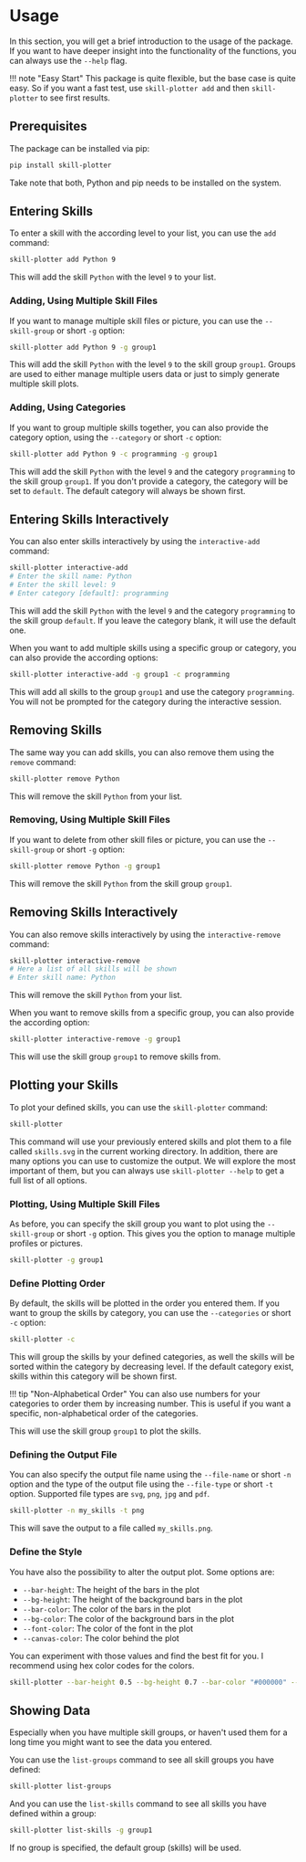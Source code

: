# Usage

In this section, you will get a brief introduction to the usage of the package.
If you want to have deeper insight into the functionality of the functions, you can always use the `--help` flag.

!!! note "Easy Start"
    This package is quite flexible, but the base case is quite easy.
    So if you want a fast test, use `skill-plotter add` and then `skill-plotter` to see first results. 

## Prerequisites

The package can be installed via pip:

```bash
pip install skill-plotter
```

Take note that both, Python and pip needs to be installed on the system.

## Entering Skills

To enter a skill with the according level to your list, you can use the `add` command:

```bash
skill-plotter add Python 9
```

This will add the skill `Python` with the level `9` to your list.

### Adding, Using Multiple Skill Files

If you want to manage multiple skill files or picture, you can use the `--skill-group` or short `-g` option:

```bash
skill-plotter add Python 9 -g group1
```

This will add the skill `Python` with the level `9` to the skill group `group1`. Groups are used to either manage multiple users data or just to simply generate multiple skill plots.

### Adding, Using Categories

If you want to group multiple skills together, you can also provide the category option, using the `--category` or short `-c` option:

```bash
skill-plotter add Python 9 -c programming -g group1
```

This will add the skill `Python` with the level `9` and the category `programming` to the skill group `group1`.
If you don't provide a category, the category will be set to `default`.
The default category will always be shown first.

## Entering Skills Interactively

You can also enter skills interactively by using the `interactive-add` command:

```bash
skill-plotter interactive-add
# Enter the skill name: Python
# Enter the skill level: 9
# Enter category [default]: programming 
```

This will add the skill `Python` with the level `9` and the category `programming` to the skill group `default`.
If you leave the category blank, it will use the default one.

When you want to add multiple skills using a specific group or category, you can also provide the according options:

```bash
skill-plotter interactive-add -g group1 -c programming
```
This will add all skills to the group `group1` and use the category `programming`.
You will not be prompted for the category during the interactive session.

## Removing Skills

The same way you can add skills, you can also remove them using the `remove` command:

```bash
skill-plotter remove Python
```

This will remove the skill `Python` from your list.

### Removing, Using Multiple Skill Files

If you want to delete from other skill files or picture, you can use the `--skill-group` or short `-g` option:

```bash
skill-plotter remove Python -g group1
```

This will remove the skill `Python` from the skill group `group1`.

## Removing Skills Interactively

You can also remove skills interactively by using the `interactive-remove` command:

```bash
skill-plotter interactive-remove
# Here a list of all skills will be shown
# Enter skill name: Python
```

This will remove the skill `Python` from your list.

When you want to remove skills from a specific group, you can also provide the according option:

```bash
skill-plotter interactive-remove -g group1
```

This will use the skill group `group1` to remove skills from.

## Plotting your Skills

To plot your defined skills, you can use the `skill-plotter` command:

```bash
skill-plotter
```

This command will use your previously entered skills and plot them to a file called `skills.svg` in the current working directory.
In addition, there are many options you can use to customize the output.
We will explore the most important of them, but you can always use `skill-plotter --help` to get a full list of all options.

### Plotting, Using Multiple Skill Files

As before, you can specify the skill group you want to plot using the `--skill-group` or short `-g` option.
This gives you the option to manage multiple profiles or pictures.

```bash
skill-plotter -g group1
```


### Define Plotting Order

By default, the skills will be plotted in the order you entered them.
If you want to group the skills by category, you can use the `--categories` or short `-c` option:

```bash
skill-plotter -c
```

This will group the skills by your defined categories, as well the skills will be sorted within the category by decreasing level.
If the default category exist, skills within this category will be shown first.

!!! tip "Non-Alphabetical Order"
    You can also use numbers for your categories to order them by increasing number.
    This is useful if you want a specific, non-alphabetical order of the categories.

This will use the skill group `group1` to plot the skills.

### Defining the Output File

You can also specify the output file name using the `--file-name` or short `-n` option and the type of the output file using the `--file-type` or short `-t` option.
Supported file types are `svg`, `png`, `jpg` and `pdf`.

```bash
skill-plotter -n my_skills -t png
```

This will save the output to a file called `my_skills.png`.

### Define the Style

You have also the possibility to alter the output plot.
Some options are:

- `--bar-height`: The height of the bars in the plot
- `--bg-height`: The height of the background bars in the plot
- `--bar-color`: The color of the bars in the plot
- `--bg-color`: The color of the background bars in the plot
- `--font-color`: The color of the font in the plot
- `--canvas-color`: The color behind the plot

You can experiment with those values and find the best fit for you.
I recommend using hex color codes for the colors.

```bash
skill-plotter --bar-height 0.5 --bg-height 0.7 --bar-color "#000000" --bg-color "#FFFFFF" --font-color "#000000"
```

## Showing Data

Especially when you have multiple skill groups, or haven't used them for a long time you might want to see the data you entered.

You can use the `list-groups` command to see all skill groups you have defined:

```bash
skill-plotter list-groups
```

And you can use the `list-skills` command to see all skills you have defined within a group:

```bash
skill-plotter list-skills -g group1
```

If no group is specified, the default group (skills) will be used.

<!-- # CLI Reference

This page provides documentation for our command line tools.

::: mkdocs-click
    :module: skill_plotter.main
    :command: app -->